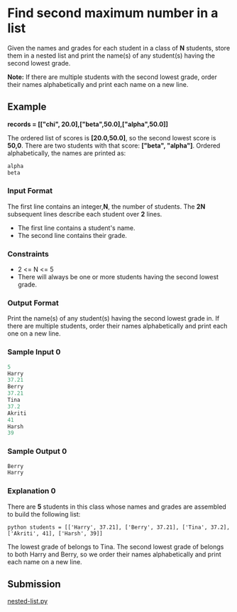 # Find second maximum number in a list

Given the names and grades for each student in a class of  **N** students, store them in a nested list and print the name(s) of any student(s) having the second lowest grade.

**Note:** If there are multiple students with the second lowest grade, order their names alphabetically and print each name on a new line.

## Example

**records = [["chi", 20.0],["beta",50.0],["alpha",50.0]]**

The ordered list of scores is **[20.0,50.0]**, so the second lowest score is **50,0**. There are two students with that score: **["beta", "alpha"]**. Ordered alphabetically, the names are printed as:

~~~py
alpha
beta
~~~

### Input Format

The first line contains an integer,**N**, the number of students.
The **2N** subsequent lines describe each student over **2** lines.
- The first line contains a student's name.
- The second line contains their grade.

### Constraints

- 2 <= N <= 5
- There will always be one or more students having the second lowest grade.

### Output Format

Print the name(s) of any student(s) having the second lowest grade in. If there are multiple students, order their names alphabetically and print each one on a new line.

### Sample Input 0

~~~py
5
Harry
37.21
Berry
37.21
Tina
37.2
Akriti
41
Harsh
39
~~~


### Sample Output 0
~~~py
Berry
Harry
~~~

### Explanation 0

There are **5** students in this class whose names and grades are assembled to build the following list:

~~~
python students = [['Harry', 37.21], ['Berry', 37.21], ['Tina', 37.2], ['Akriti', 41], ['Harsh', 39]]
~~~
The lowest grade of  belongs to Tina. The second lowest grade of  belongs to both Harry and Berry, so we order their names alphabetically and print each name on a new line.

## Submission

[nested-list.py](https://github.com/danipishinin/HackerRank/blob/main/python/nested-list.py)

